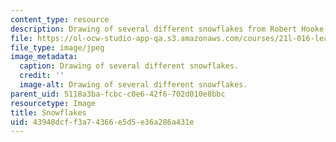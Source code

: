 ```yaml
---
content_type: resource
description: Drawing of several different snowflakes from Robert Hooke's Micrographia.
file: https://ol-ocw-studio-app-qa.s3.amazonaws.com/courses/21l-016-learning-from-the-past-drama-science-performance-spring-2009/43948dcff3a74366e5d5e36a286a431e_09.jpg
file_type: image/jpeg
image_metadata:
  caption: Drawing of several different snowflakes.
  credit: ''
  image-alt: Drawing of several different snowflakes.
parent_uid: 5118a3ba-fcbc-c0e6-42f6-702d010e8bbc
resourcetype: Image
title: Snowflakes
uid: 43948dcf-f3a7-4366-e5d5-e36a286a431e
---
```

